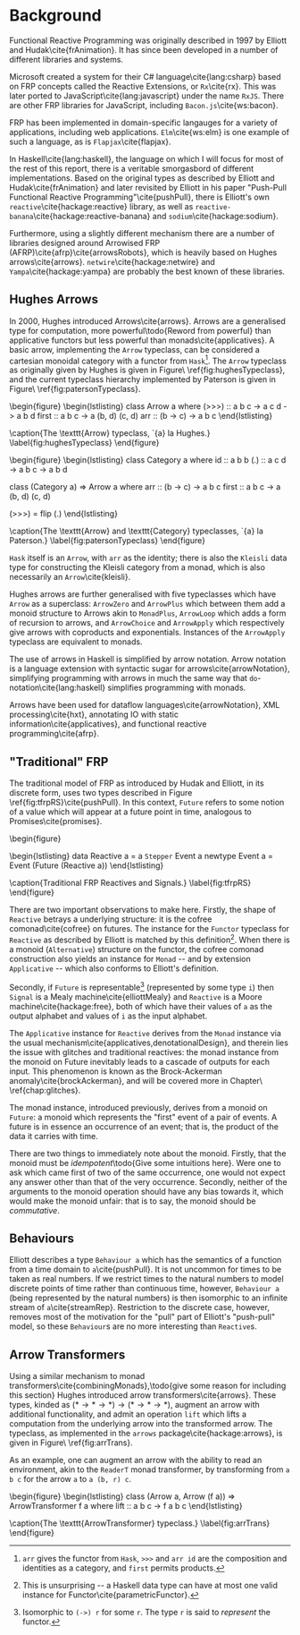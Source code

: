 Background
==========

Functional Reactive Programming was originally described in
1997 by Elliott and Hudak\cite{frAnimation}. It has since been
developed in a number of different libraries and systems.

Microsoft created a system for their C# language\cite{lang:csharp}
based on FRP concepts called the Reactive Extensions, or `Rx`\cite{rx}.
This was later ported to JavaScript\cite{lang:javascript} under the
name `RxJS`. There are other FRP libraries for JavaScript, including
`Bacon.js`\cite{ws:bacon}.

FRP has been implemented in domain-specific langauges for a variety
of applications, including web applications. `Elm`\cite{ws:elm} is
one example of such a language, as is `Flapjax`\cite{flapjax}.

In Haskell\cite{lang:haskell}, the language on which I will focus
for most of the rest of this report, there is a veritable smorgasbord
of different implementations. Based on the original types as described
by Elliott and Hudak\cite{frAnimation} and later revisited by Elliott
in his paper "Push-Pull Functional Reactive Programming"\cite{pushPull},
there is Elliott's own `reactive`\cite{hackage:reactive} library,
as well as `reactive-banana`\cite{hackage:reactive-banana} and
`sodium`\cite{hackage:sodium}.

Furthermore, using a slightly different mechanism there are a number
of libraries designed around Arrowised FRP
(AFRP)\cite{afrp}\cite{arrowsRobots}, which is heavily based on
Hughes arrows\cite{arrows}.  `netwire`\cite{hackage:netwire} and
`Yampa`\cite{hackage:yampa} are probably the best known of these
libraries.

Hughes Arrows
-------------

In 2000, Hughes introduced Arrows\cite{arrows}. Arrows are a generalised type
for computation, more powerful\todo{Reword from powerful} than applicative functors but less powerful than
monads\cite{applicatives}. A basic arrow, implementing the `Arrow` typeclass,
can be considered a cartesian monoidal category with a functor from
`Hask`[^mon]. The `Arrow` typeclass as originally given by Hughes is given in
Figure\ \ref{fig:hughesTypeclass}, and the current typeclass hierarchy
implemented by Paterson is given in Figure\ \ref{fig:patersonTypeclass}.

[^mon]: `arr` gives the functor from `Hask`, `>>>` and `arr id` are the
composition and identities as a category, and `first` permits products.

\begin{figure}
\begin{lstlisting}
class Arrow a where
  (>>>) :: a b c -> a c d -> a b d
  first :: a b c -> a (b, d) (c, d)
  arr :: (b -> c) -> a b c
\end{lstlisting}

\caption{The \texttt{Arrow} typeclass, \`{a} la Hughes.}
\label{fig:hughesTypeclass}
\end{figure}

\begin{figure}
\begin{lstlisting}
class Category a where
  id :: a b b
  (.) :: a c d -> a b c -> a b d

class (Category a) => Arrow a where
  arr :: (b -> c) -> a b c
  first :: a b c -> a (b, d) (c, d)

(>>>) = flip (.)
\end{lstlisting}

\caption{The \texttt{Arrow} and \texttt{Category} typeclasses, \`{a} la
Paterson.}
\label{fig:patersonTypeclass}
\end{figure}

`Hask` itself is an `Arrow`, with `arr` as the identity; there is also the
`Kleisli` data type for constructing the Kleisli category from a monad, which is
also necessarily an `Arrow`\cite{kleisli}.

Hughes arrows are further generalised with five typeclasses which have `Arrow`
as a superclass: `ArrowZero` and `ArrowPlus` which between them add a monoid
structure to Arrows akin to `MonadPlus`, `ArrowLoop` which adds a form of
recursion to arrows, and `ArrowChoice` and `ArrowApply` which respectively give
arrows with coproducts and exponentials. Instances of the `ArrowApply` typeclass
are equivalent to monads.

The use of arrows in Haskell is simplified by arrow notation. Arrow notation is
a language extension with syntactic sugar for arrows\cite{arrowNotation},
simplifying programming with arrows in much the same way that
`do`-notation\cite{lang:haskell} simplifies programming with monads.

Arrows have been used for dataflow languages\cite{arrowNotation}, XML
processing\cite{hxt}, annotating IO with static information\cite{applicatives},
and functional reactive programming\cite{afrp}.

"Traditional" FRP
-----------------

The traditional model of FRP as introduced by Hudak and Elliott,
in its discrete form, uses two types described in Figure\
\ref{fig:tfrpRS}\cite{pushPull}. In this context, `Future` refers
to some notion of a value which will appear at a future point in
time, analogous to Promises\cite{promises}.

\begin{figure}

\begin{lstlisting}
data Reactive a = a `Stepper` Event a
newtype Event a = Event (Future (Reactive a))
\end{lstlisting}

\caption{Traditional FRP Reactives and Signals.}
\label{fig:tfrpRS}
\end{figure}

There are two important observations to make here. Firstly, the
shape of `Reactive` betrays a underlying structure: it is the cofree
comonad\cite{cofree} on futures. The instance for the `Functor`
typeclass for `Reactive` as described by Elliott is matched by this
definition[^par].  When there is a monoid (`Alternative`) structure
on the functor, the cofree comonad construction also yields an
instance for `Monad` -- and by extension `Applicative` -- which
also conforms to Elliott's definition.

[^par]: This is unsurprising -- a Haskell data type can have at most one valid
instance for Functor\cite{parametricFunctor}.

Secondly, if `Future` is representable[^rep] (represented by some
type `i`) then `Signal` is a Mealy machine\cite{elliottMealy} and
`Reactive` is a Moore machine\cite{hackage:free}, both of which
have their values of `a` as the output alphabet and values of `i`
as the input alphabet.

[^rep]: Isomorphic to `(->) r` for some `r`. The type `r` is said to *represent*
the functor.

The `Applicative` instance for `Reactive` derives from the `Monad`
instance via the usual
mechanism\cite{applicatives,denotationalDesign}, and therein
lies the issue with glitches and traditional reactives: the monad
instance from the monoid on Future inevitably leads to a cascade
of outputs for each input. This phenomenon is known as the Brock-Ackerman
anomaly\cite{brockAckerman}, and will be covered more in Chapter\ 
\ref{chap:glitches}.

The monad instance, introduced previously, derives from a monoid on `Future`:
a monoid which represents the "first" event of a pair of events. A
future is in essence an occurrence of an event; that is, the product
of the data it carries with time.

There are two things to immediately note about the monoid. Firstly,
that the monoid must be *idempotent*\todo{Give some intuitions here}. Were one to ask which came
first of two of the same occurrence, one would not expect any answer
other than that of the very occurrence. Secondly, neither of the
arguments to the monoid operation should have any bias towards it,
which would make the monoid unfair: that is to say, the monoid
should be *commutative*.

Behaviours
----------

Elliott describes a type `Behaviour a` which has the semantics of a
function from a time domain to `a`\cite{pushPull}. It is not uncommon for
times to be taken as real numbers. If we restrict times to the natural
numbers to model discrete points of time rather than continuous time,
however, `Behaviour a` (being represented by the natural numbers) is then
isomorphic to an infinite stream of `a`\cite{streamRep}. Restriction
to the discrete case, however, removes most of the motivation for the
"pull" part of Elliott's "push-pull" model, so these `Behaviour`s are
no more interesting than `Reactive`s.

Arrow Transformers
------------------

Using a similar mechanism to monad transformers\cite{combiningMonads},\todo{give some reason for including this section}
Hughes introduced arrow transformers\cite{arrows}. These types,
kinded as $(* \to * \to *) \to (* \to * \to *)$, augment an arrow
with additional functionality, and admit an operation `lift` which
lifts a computation from the underlying arrow into the transformed
arrow. The typeclass, as implemented in the `arrows`
package\cite{hackage:arrows}, is given in Figure\ \ref{fig:arrTrans}.

As an example, one can augment an arrow with the ability to read
an environment, akin to the `ReaderT` monad transformer, by
transforming from `a b c` for the arrow `a` to `a (b, r) c`.

\begin{figure}
\begin{lstlisting}
class (Arrow a, Arrow (f a)) => ArrowTransformer f a where
  lift :: a b c -> f a b c
\end{lstlisting}

\caption{The \texttt{ArrowTransformer} typeclass.}
\label{fig:arrTrans}
\end{figure}

